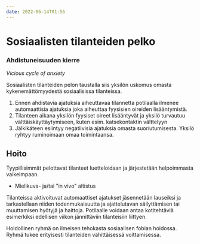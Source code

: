 ```yaml
---
date: 2022-06-14T01:56
---
```


# Sosiaalisten tilanteiden pelko

### Ahdistuneisuuden kierre
_Vicious cycle of anxiety_

Sosiaalisten tilanteiden pelon taustalla siis yksilön uskomus omasta kykenemättömyydestä sosiaalisissa tilanteissa.

1. Ennen ahdistavia ajatuksia aiheuttavaa tilannetta potilaalla ilmenee automaattisia ajatuksia joka aiheuttaa fyysisien oireiden lisääntymistä.
2. Tilanteen aikana yksilön fyysiset oireet lisääntyvät ja yksilö turvautuu välttäiskäyttäytymiseen, kuten esim. katsekontaktin välttelyyn
3. Jälkikäteen esiintyy negatiivisia ajatuksia omasta suoriutumisesta. Yksilö ryhtyy ruminoimaan omaa toimintaansa.

## Hoito
Tyypillisimmät pelottavat tilanteet luetteloidaan ja järjestetään helpoimmasta vaikeimpaan.
- Mielikuva- ja/tai "in vivo" altistus

Tilanteissa aktivoituvat automaattiset ajatukset jäsennetään lauseiksi ja tarkastellaan niiden todenmukaisuutta ja ajattelutavan säilyttämisen tai muuttamisen hyötyjä ja haittoja. Potilaalle voidaan antaa kotitehtäviä esimerkiksi edellisen viikon jännittäviin tilanteisiin liittyen. 

Hoidollinen ryhmä on ilmeisen tehokasta sosiaalisen fobian hoidossa. Ryhmä tukee erityisesti tilanteiden vähittäisessä voittamisessa.